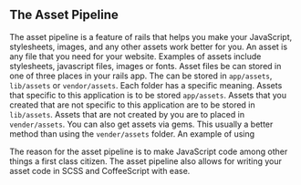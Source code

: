 ## The Asset Pipeline
The asset pipeline is a feature of rails that helps you make your JavaScript, stylesheets, images, and any other assets work better for you. An asset is any file that you need for your website. Examples of assets include stylesheets, javascript files, images or fonts. Asset files be can stored in one of three places in your rails app. The can be stored in `app/assets`, `lib/assets` or `vendor/assets`. Each folder has a specific meaning. Assets that specific to this application is to be stored `app/assets`.  Assets that you created that are not specific to this application are to be stored in `lib/assets`. Assets that are not created by you are to placed in `vender/assets`. You can also get assets via gems. This usually a better method than using the `vender/assets` folder. An example of using  

The reason for the asset pipeline is to make JavaScript code among other things a first class citizen. The asset pipeline also allows for writing your asset code in SCSS and CoffeeScript with ease.
